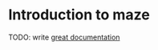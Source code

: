 # Introduction to maze

TODO: write [great documentation](http://jacobian.org/writing/great-documentation/what-to-write/)
